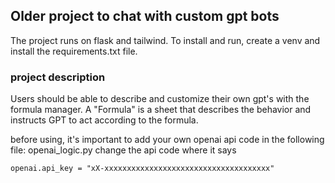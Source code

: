 ## Older project to chat with custom gpt bots

The project runs on flask and tailwind.
To install and run, create a venv and install the requirements.txt file.

### project description

Users should be able to describe and customize their own gpt's with the formula manager.
A "Formula" is a sheet that describes the behavior and instructs GPT to act according to the formula.

before using, it's important to add your own openai api code in the following file: openai_logic.py
change the api code where it says

``` openai.api_key = "xX-xxxxxxxxxxxxxxxxxxxxxxxxxxxxxxxxxxxxx" ```

